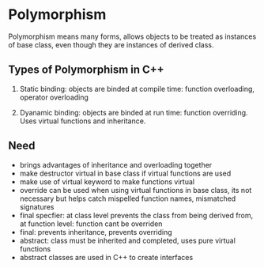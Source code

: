 # Polymorphism

Polymorphism means many forms, allows objects to be treated as instances of base class, even 
though they are instances of derived class.

## Types of Polymorphism in C++

1. Static binding: objects are binded at compile time: function overloading, operator overloading

2. Dyanamic binding: objects are binded at run time: function overriding. Uses virtual functions and inheritance.

## Need

- brings advantages of inheritance and overloading together
- make destructor virtual in base class if virtual functions are used
- make use of virtual keyword to make functions virtual 
- override can be used when using virtual functions in base class, its not necessary but helps catch mispelled function names, mismatched signatures
- final specfier: at class level prevents the class from being derived from, at function level: function cant be overriden
- final: prevents inheritance, prevents overriding
- abstract: class must be inherited and completed, uses pure virtual functions
- abstract classes are used in C++ to create interfaces